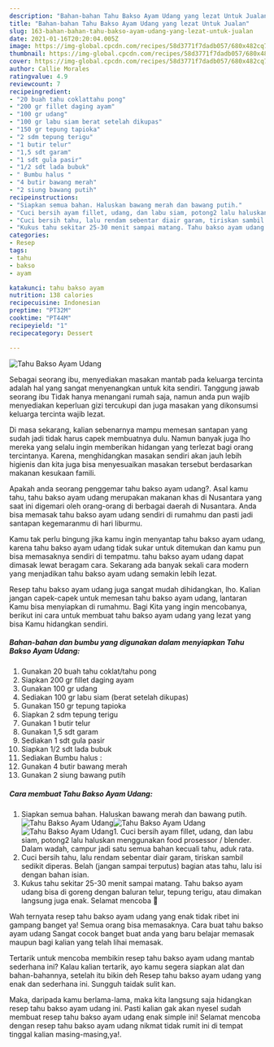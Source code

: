 ```yaml
---
description: "Bahan-bahan Tahu Bakso Ayam Udang yang lezat Untuk Jualan"
title: "Bahan-bahan Tahu Bakso Ayam Udang yang lezat Untuk Jualan"
slug: 163-bahan-bahan-tahu-bakso-ayam-udang-yang-lezat-untuk-jualan
date: 2021-01-16T20:20:04.005Z
image: https://img-global.cpcdn.com/recipes/58d3771f7dadb057/680x482cq70/tahu-bakso-ayam-udang-foto-resep-utama.jpg
thumbnail: https://img-global.cpcdn.com/recipes/58d3771f7dadb057/680x482cq70/tahu-bakso-ayam-udang-foto-resep-utama.jpg
cover: https://img-global.cpcdn.com/recipes/58d3771f7dadb057/680x482cq70/tahu-bakso-ayam-udang-foto-resep-utama.jpg
author: Callie Morales
ratingvalue: 4.9
reviewcount: 7
recipeingredient:
- "20 buah tahu coklattahu pong"
- "200 gr fillet daging ayam"
- "100 gr udang"
- "100 gr labu siam berat setelah dikupas"
- "150 gr tepung tapioka"
- "2 sdm tepung terigu"
- "1 butir telur"
- "1,5 sdt garam"
- "1 sdt gula pasir"
- "1/2 sdt lada bubuk"
- " Bumbu halus "
- "4 butir bawang merah"
- "2 siung bawang putih"
recipeinstructions:
- "Siapkan semua bahan. Haluskan bawang merah dan bawang putih."
- "Cuci bersih ayam fillet, udang, dan labu siam, potong2 lalu haluskan menggunakan food prosessor / blender. Dalam wadah, campur jadi satu semua bahan kecuali tahu, aduk rata."
- "Cuci bersih tahu, lalu rendam sebentar diair garam, tiriskan sambil sedikit diperas. Belah (jangan sampai terputus) bagian atas tahu, lalu isi dengan bahan isian."
- "Kukus tahu sekitar 25-30 menit sampai matang. Tahu bakso ayam udang bisa di goreng dengan baluran telur, tepung terigu, atau dimakan langsung juga enak. Selamat mencoba 🤗"
categories:
- Resep
tags:
- tahu
- bakso
- ayam

katakunci: tahu bakso ayam 
nutrition: 138 calories
recipecuisine: Indonesian
preptime: "PT32M"
cooktime: "PT44M"
recipeyield: "1"
recipecategory: Dessert

---
```



![Tahu Bakso Ayam Udang](https://img-global.cpcdn.com/recipes/58d3771f7dadb057/680x482cq70/tahu-bakso-ayam-udang-foto-resep-utama.jpg)

Sebagai seorang ibu, menyediakan masakan mantab pada keluarga tercinta adalah hal yang sangat menyenangkan untuk kita sendiri. Tanggung jawab seorang ibu Tidak hanya menangani rumah saja, namun anda pun wajib menyediakan keperluan gizi tercukupi dan juga masakan yang dikonsumsi keluarga tercinta wajib lezat.

Di masa  sekarang, kalian sebenarnya mampu memesan santapan yang sudah jadi tidak harus capek membuatnya dulu. Namun banyak juga lho mereka yang selalu ingin memberikan hidangan yang terlezat bagi orang tercintanya. Karena, menghidangkan masakan sendiri akan jauh lebih higienis dan kita juga bisa menyesuaikan masakan tersebut berdasarkan makanan kesukaan famili. 



Apakah anda seorang penggemar tahu bakso ayam udang?. Asal kamu tahu, tahu bakso ayam udang merupakan makanan khas di Nusantara yang saat ini digemari oleh orang-orang di berbagai daerah di Nusantara. Anda bisa memasak tahu bakso ayam udang sendiri di rumahmu dan pasti jadi santapan kegemaranmu di hari liburmu.

Kamu tak perlu bingung jika kamu ingin menyantap tahu bakso ayam udang, karena tahu bakso ayam udang tidak sukar untuk ditemukan dan kamu pun bisa memasaknya sendiri di tempatmu. tahu bakso ayam udang dapat dimasak lewat beragam cara. Sekarang ada banyak sekali cara modern yang menjadikan tahu bakso ayam udang semakin lebih lezat.

Resep tahu bakso ayam udang juga sangat mudah dihidangkan, lho. Kalian jangan capek-capek untuk memesan tahu bakso ayam udang, lantaran Kamu bisa menyiapkan di rumahmu. Bagi Kita yang ingin mencobanya, berikut ini cara untuk membuat tahu bakso ayam udang yang lezat yang bisa Kamu hidangkan sendiri.

<!--inarticleads1-->

##### Bahan-bahan dan bumbu yang digunakan dalam menyiapkan Tahu Bakso Ayam Udang:

1. Gunakan 20 buah tahu coklat/tahu pong
1. Siapkan 200 gr fillet daging ayam
1. Gunakan 100 gr udang
1. Sediakan 100 gr labu siam (berat setelah dikupas)
1. Gunakan 150 gr tepung tapioka
1. Siapkan 2 sdm tepung terigu
1. Gunakan 1 butir telur
1. Gunakan 1,5 sdt garam
1. Sediakan 1 sdt gula pasir
1. Siapkan 1/2 sdt lada bubuk
1. Sediakan  Bumbu halus :
1. Gunakan 4 butir bawang merah
1. Gunakan 2 siung bawang putih




<!--inarticleads2-->

##### Cara membuat Tahu Bakso Ayam Udang:

1. Siapkan semua bahan. Haluskan bawang merah dan bawang putih.
<img src="https://img-global.cpcdn.com/steps/6508e58c768f0a28/160x128cq70/tahu-bakso-ayam-udang-langkah-memasak-1-foto.jpg" alt="Tahu Bakso Ayam Udang"><img src="https://img-global.cpcdn.com/steps/70c4763b0093f6f0/160x128cq70/tahu-bakso-ayam-udang-langkah-memasak-1-foto.jpg" alt="Tahu Bakso Ayam Udang"><img src="https://img-global.cpcdn.com/steps/b7f705d5fb8d74d3/160x128cq70/tahu-bakso-ayam-udang-langkah-memasak-1-foto.jpg" alt="Tahu Bakso Ayam Udang">1. Cuci bersih ayam fillet, udang, dan labu siam, potong2 lalu haluskan menggunakan food prosessor / blender. Dalam wadah, campur jadi satu semua bahan kecuali tahu, aduk rata.
1. Cuci bersih tahu, lalu rendam sebentar diair garam, tiriskan sambil sedikit diperas. Belah (jangan sampai terputus) bagian atas tahu, lalu isi dengan bahan isian.
1. Kukus tahu sekitar 25-30 menit sampai matang. Tahu bakso ayam udang bisa di goreng dengan baluran telur, tepung terigu, atau dimakan langsung juga enak. Selamat mencoba 🤗




Wah ternyata resep tahu bakso ayam udang yang enak tidak ribet ini gampang banget ya! Semua orang bisa memasaknya. Cara buat tahu bakso ayam udang Sangat cocok banget buat anda yang baru belajar memasak maupun bagi kalian yang telah lihai memasak.

Tertarik untuk mencoba membikin resep tahu bakso ayam udang mantab sederhana ini? Kalau kalian tertarik, ayo kamu segera siapkan alat dan bahan-bahannya, setelah itu bikin deh Resep tahu bakso ayam udang yang enak dan sederhana ini. Sungguh taidak sulit kan. 

Maka, daripada kamu berlama-lama, maka kita langsung saja hidangkan resep tahu bakso ayam udang ini. Pasti kalian gak akan nyesel sudah membuat resep tahu bakso ayam udang enak simple ini! Selamat mencoba dengan resep tahu bakso ayam udang nikmat tidak rumit ini di tempat tinggal kalian masing-masing,ya!.

